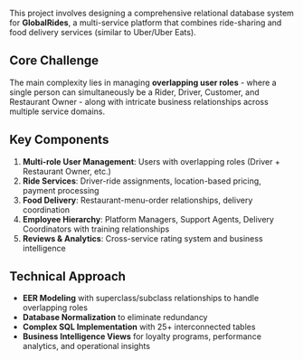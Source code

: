 This project involves designing a comprehensive relational database system for **GlobalRides**, a multi-service platform that combines ride-sharing and food delivery services (similar to Uber/Uber Eats).

## Core Challenge
The main complexity lies in managing **overlapping user roles** - where a single person can simultaneously be a Rider, Driver, Customer, and Restaurant Owner - along with intricate business relationships across multiple service domains.

## Key Components
1. **Multi-role User Management**: Users with overlapping roles (Driver + Restaurant Owner, etc.)
2. **Ride Services**: Driver-ride assignments, location-based pricing, payment processing
3. **Food Delivery**: Restaurant-menu-order relationships, delivery coordination
4. **Employee Hierarchy**: Platform Managers, Support Agents, Delivery Coordinators with training relationships
5. **Reviews & Analytics**: Cross-service rating system and business intelligence

## Technical Approach
- **EER Modeling** with superclass/subclass relationships to handle overlapping roles
- **Database Normalization** to eliminate redundancy
- **Complex SQL Implementation** with 25+ interconnected tables
- **Business Intelligence Views** for loyalty programs, performance analytics, and operational insights
